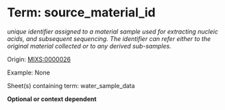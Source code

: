 # Term: source_material_id

*unique identifier assigned to a material sample used for extracting nucleic acids, and subsequent sequencing. The identifier can refer either to the original material collected or to any derived sub-samples.*

Origin: [MIXS:0000026](https://w3id.org/mixs/0000026)

Example: None

Sheet(s) containing term: water_sample_data

**Optional or context dependent**